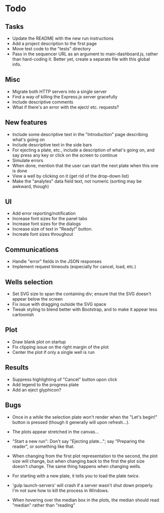 # Todo


## Tasks

* Update the README with the new run instructions
* Add a project description to the first page
* Move test code to the "tests" directory
* Pass in the sequencer URL as an argument to main-dashboard.js,
rather than hard-coding it. Better yet, create a separate file with this
global info.


## Misc

* Migrate both HTTP servers into a single server
* Find a way of killing the Express.js server gracefully
* Include descriptive comments
* What if there's an error with the eject/  etc. requests?


## New features

* Include some descriptive text in the "Introduction" page describing what's
  going on
* Include descriptive text in the side bars
* For ejecting a plate, etc., include a description of what's going on,
  and say press any key or click on the screen to continue
* Simulate errors
* When done, mention that the user can start the next plate when this one
  is done
* View a well by clicking on it (get rid of the drop-down list)
* Make the "analytes" data field text, not numeric (sorting may be awkward,
  though)
 

## UI

* Add error reporting/notification
* Increase font sizes for the panel tabs
* Increase font sizes for the dialogs
* Increase size of text in "Ready!" button.
* Increate font sizes throughout


## Communications

* Handle "error" fields in the JSON responses
* Implement request timeouts (especially for cancel, load, etc.)


## Wells selection

* Set SVG size to span the containing div; ensure that the SVG doesn't appear
  below the screen
* Fix issue with dragging outside the SVG space
* Tweak styling to blend better with Bootstrap, and to make it appear less
  cartoonish


## Plot

* Draw blank plot on startup
* Fix clipping issue on the right margin of the plot
* Center the plot if only a single well is run


## Results

* Suppress highlighting of "Cancel" button upon click
* Add legend to the progress plate
* Add an eject glyphicon?



## Bugs

* Once in a while the selection plate won't render when the "Let's begin!"
  button is pressed (though it generally will upon refresh...).
  
* The plots appear stretched in the canvas...

* "Start a new run":  Don't say "Ejecting plate..."; say "Preparing the reader",
  or something like that.
  
* When changing from the first plot representation to the second, the plot
  size will change, but when changing back to the first the plot size doesn't
  change.  The same thing happens when changing wells.
  
* For starting with a new plate, it tells you to load the plate *twice*.

* 'gulp launch-servers' will crash if a server wasn't shut down properly.
  I'm not sure how to kill the process in Windows.

* When hovering over the median box in the plots, the median should read
  "median" rather than "reading"